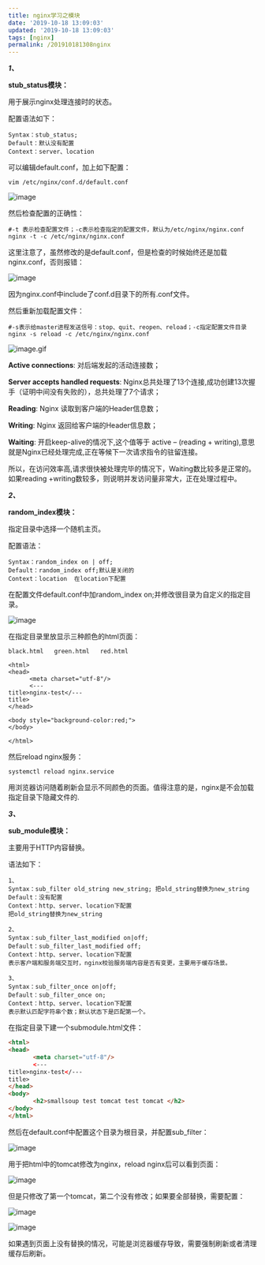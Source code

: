 ```yaml
---
title: nginx学习之模块
date: '2019-10-18 13:09:03'
updated: '2019-10-18 13:09:03'
tags: [nginx]
permalink: /201910181308nginx
---
```

***1、***

**stub_status模块：**

用于展示nginx处理连接时的状态。

配置语法如下：

```shell
Syntax：stub_status;
Default：默认没有配置
Context：server、location
```

可以编辑default.conf，加上如下配置：

```shell
vim /etc/nginx/conf.d/default.conf
```

![image](https://imgconvert.csdnimg.cn/aHR0cHM6Ly91cGxvYWQtaW1hZ2VzLmppYW5zaHUuaW8vdXBsb2FkX2ltYWdlcy85MTM0NzYzLTRkNWViMjJjYWQ3M2NlODU?x-oss-process=image/format,png)

然后检查配置的正确性：

```shell
#-t 表示检查配置文件；-c表示检查指定的配置文件，默认为/etc/nginx/nginx.conf
nginx -t -c /etc/nginx/nginx.conf
```

这里注意了，虽然修改的是default.conf，但是检查的时候始终还是加载nginx.conf，否则报错：

![image](https://imgconvert.csdnimg.cn/aHR0cHM6Ly91cGxvYWQtaW1hZ2VzLmppYW5zaHUuaW8vdXBsb2FkX2ltYWdlcy85MTM0NzYzLTlhMTE3NjUyYTJiNjBjNTk?x-oss-process=image/format,png)


因为nginx.conf中include了conf.d目录下的所有.conf文件。

然后重新加载配置文件：

```shell
#-s表示给master进程发送信号：stop、quit、reopen、reload；-c指定配置文件目录
nginx -s reload -c /etc/nginx/nginx.conf
```

![image.gif](https://imgconvert.csdnimg.cn/aHR0cHM6Ly91cGxvYWQtaW1hZ2VzLmppYW5zaHUuaW8vdXBsb2FkX2ltYWdlcy85MTM0NzYzLTk1Yjc2MDU1NjEwYjFlNjEuZ2lm)

**Active connections**: 对后端发起的活动连接数；

**Server accepts handled requests**: Nginx总共处理了13个连接,成功创建13次握手（证明中间没有失败的），总共处理了7个请求；

**Reading**: Nginx 读取到客户端的Header信息数；

**Writing**: Nginx 返回给客户端的Header信息数；

**Waiting**: 开启keep-alive的情况下,这个值等于 active – (reading + writing),意思就是Nginx已经处理完成,正在等候下一次请求指令的驻留连接。

所以，在访问效率高,请求很快被处理完毕的情况下，Waiting数比较多是正常的。如果reading +writing数较多，则说明并发访问量非常大，正在处理过程中。

***2、***

**random_index模块：**

指定目录中选择一个随机主页。

配置语法：

```shell
Syntax：random_index on | off;
Default：random_index off;默认是关闭的
Context：location  在location下配置
```


在配置文件default.conf中加random_index on;并修改很目录为自定义的指定目录。

![image](https://imgconvert.csdnimg.cn/aHR0cHM6Ly91cGxvYWQtaW1hZ2VzLmppYW5zaHUuaW8vdXBsb2FkX2ltYWdlcy85MTM0NzYzLWM3MjViNmY5ZjczZWIwZmM?x-oss-process=image/format,png)

在指定目录里放显示三种颜色的html页面：

```shell
black.html   green.html   red.html
```
```shell
<html>
<head>
      <meta charset="utf-8"/>
      <---
title>nginx-test</---
title>
</head>

<body style="background-color:red;">
</body>

</html>
```

然后reload nginx服务：

```shell
systemctl reload nginx.service
```

用浏览器访问随着刷新会显示不同颜色的页面。值得注意的是，nginx是不会加载指定目录下隐藏文件的.

***3、***

**sub_module模块：**

主要用于HTTP内容替换。

语法如下：
```shell
1、
Syntax：sub_filter old_string new_string; 把old_string替换为new_string
Default：没有配置
Context：http、server、location下配置
把old_string替换为new_string

2、
Syntax：sub_filter_last_modified on|off;
Default：sub_filter_last_modified off;
Context：http、server、location下配置
表示客户端和服务端交互时，nginx校验服务端内容是否有变更，主要用于缓存场景。

3、
Syntax：sub_filter_once on|off;  
Default：sub_filter_once on;  
Context：http、server、location下配置
表示默认匹配字符串个数；默认状态下是匹配第一个。
```

在指定目录下建一个submodule.html文件：
```html
<html>
<head>
       <meta charset="utf-8"/>
       <---
title>nginx-test</---
title>
</head>
<body>
       <h2>smallsoup test tomcat test tomcat </h2>
</body>
</html>
```

然后在default.conf中配置这个目录为根目录，并配置sub_filter：

![image](https://imgconvert.csdnimg.cn/aHR0cHM6Ly91cGxvYWQtaW1hZ2VzLmppYW5zaHUuaW8vdXBsb2FkX2ltYWdlcy85MTM0NzYzLWViNDNhODRmNDA1NGRkZGQ?x-oss-process=image/format,png)

用于把html中的tomcat修改为nginx，reload nginx后可以看到页面：

![image](https://imgconvert.csdnimg.cn/aHR0cHM6Ly91cGxvYWQtaW1hZ2VzLmppYW5zaHUuaW8vdXBsb2FkX2ltYWdlcy85MTM0NzYzLTZlOTFmMjVlYTZlMDczZjQ?x-oss-process=image/format,png)


但是只修改了第一个tomcat，第二个没有修改；如果要全部替换，需要配置：

![image](https://imgconvert.csdnimg.cn/aHR0cHM6Ly91cGxvYWQtaW1hZ2VzLmppYW5zaHUuaW8vdXBsb2FkX2ltYWdlcy85MTM0NzYzLTkwMGQ4NDE1NWNhYTYwNzM?x-oss-process=image/format,png)

![image](https://imgconvert.csdnimg.cn/aHR0cHM6Ly91cGxvYWQtaW1hZ2VzLmppYW5zaHUuaW8vdXBsb2FkX2ltYWdlcy85MTM0NzYzLTc3ODQ3NDM4NmMyNTAxOTg?x-oss-process=image/format,png)

如果遇到页面上没有替换的情况，可能是浏览器缓存导致，需要强制刷新或者清理缓存后刷新。


